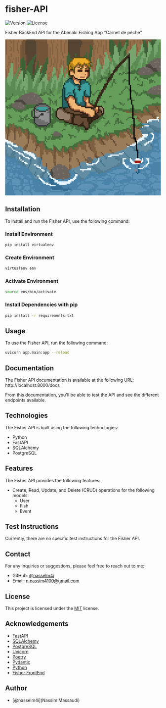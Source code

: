 # fisher-API

[![Version](https://img.shields.io/badge/version-1.0.0-blue.svg)]()
[![License](https://img.shields.io/badge/license-MIT-green.svg)]()

Fisher BackEnd API for the Abenaki Fishing App "Carnet de pêche"

![Profile Picture](fishing.gif)

## Installation

To install and run the Fisher API, use the following command:

### Install Environment
```bash
pip install virtualenv
```
### Create Environment
```bash
virtualenv env
```
### Activate Environment
```bash
source env/bin/activate
```

### Install Dependencies with pip
```bash
pip install -r requirements.txt
```

## Usage

To use the Fisher API, run the following command:
```bash
uvicorn app.main:app --reload
```

## Documentation

The Fisher API documentation is available at the following URL: http://localhost:8000/docs

From this documentation, you'll be able to test the API and see the different endpoints available.

## Technologies

The Fisher API is built using the following technologies:

- Python
- FastAPI
- SQLAlchemy
- PostgreSQL

## Features

The Fisher API provides the following features:

- Create, Read, Update, and Delete (CRUD) operations for the following models:
    - User
    - Fish
    - Event


## Test Instructions

Currently, there are no specific test instructions for the Fisher API.

## Contact

For any inquiries or suggestions, please feel free to reach out to me:

- GitHub: [@nasselm4i](https://github.com/nasselm4i)
- Email: n.nassim4100@gmail.com

## License

This project is licensed under the [MIT](https://opensource.org/licenses/MIT) license.

## Acknowledgements

- [FastAPI](https://fastapi.tiangolo.com/)
- [SQLAlchemy](https://www.sqlalchemy.org/)
- [PostgreSQL](https://www.postgresql.org/)
- [Uvicorn](https://www.uvicorn.org/)
- [Poetry](https://python-poetry.org/)
- [Pydantic](https://pydantic-docs.helpmanual.io/)
- [Python](https://www.python.org/)
- [Fisher FrontEnd](
    ...
)

## Author

- [@nasselm4i](Nassim Massaudi)